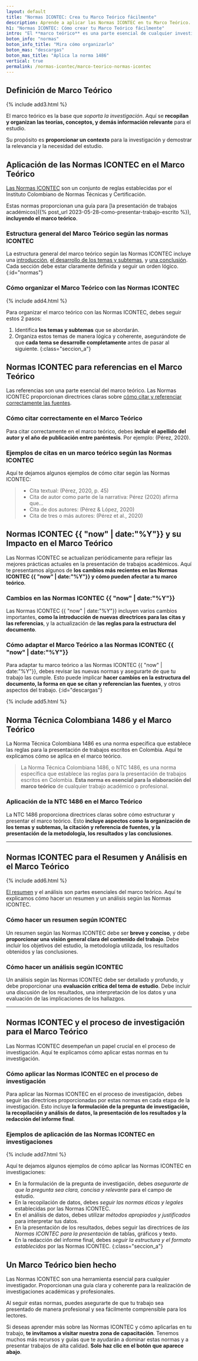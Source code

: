 ```yaml
---
layout: default
title: "Normas ICONTEC: Crea tu Marco Teórico fácilmente"
description: Aprende a aplicar las Normas ICONTEC en tu Marco Teórico. ¡Eleva tu investigación siguiendo nuestras recomendaciones! Haz clic aquí
h1: "Normas ICONTEC: Cómo crear tu Marco Teórico fácilmente"
intro: "El **marco teórico** es una parte esencial de cualquier investigación académica. Es el cimiento sobre el cual se construye todo el estudio. Pero, ¿cómo se aplica correctamente las **Normas ICONTEC** en este contexto?"
boton_info: "normas"
boton_info_title: "Mira cómo organizarlo"
boton_mas: "descargas"
boton_mas_title: "Aplica la norma 1486"
vertical: true
permalink: /normas-icontec/marco-teorico-normas-icontec
---
```

## Definición de Marco Teórico

{% include add3.html %}

El marco teórico es la base que *soporta la investigación*. Aquí se **recopilan y organizan las teorías, conceptos, y demás información relevante** para el estudio.

Su propósito es **proporcionar un contexto** para la investigación y demostrar la relevancia y la necesidad del estudio.

## Aplicación de las Normas ICONTEC en el Marco Teórico

[Las Normas ICONTEC]({{'normas-icontec'|relative_url}} "Normas Icontec") son un conjunto de reglas establecidas por el Instituto Colombiano de Normas Técnicas y Certificación.

Estas normas proporcionan una guía para [la presentación de trabajos académicos]({% post_url 2023-05-28-como-presentar-trabajo-escrito %}), **incluyendo el marco teórico**.

### Estructura general del Marco Teórico según las normas ICONTEC

La estructura general del marco teórico según las Normas ICONTEC incluye una [introducción]({{'normas-icontec/introduccion-normas-icontec'|relative_url}} "Introducción Normas Icontec"), [el desarrollo de los temas y subtemas]({{'normas-icontec/cuerpo-trabajo-normas-icontec'|relative_url}} "Cuerpo Trabajo Normas Icontec"), y [una conclusión]({{'normas-icontec/conclusiones-normas-icontec'|relative_url}} "Conclusión Normas Icontec"). Cada sección debe estar claramente definida y seguir un orden lógico.
{:id="normas"}

### Cómo organizar el Marco Teórico con las Normas ICONTEC

{% include add4.html %}

Para organizar el marco teórico con las Normas ICONTEC, debes seguir estos 2 pasos:

1. Identifica **los temas y subtemas** que se abordarán.
2. Organiza estos temas de manera lógica y coherente, asegurándote de que **cada tema se desarrolle completamente** antes de pasar al siguiente.
{:class="seccion_a"}

## Normas ICONTEC para referencias en el Marco Teórico

Las referencias son una parte esencial del marco teórico. Las Normas ICONTEC proporcionan directrices claras sobre [cómo citar y referenciar correctamente las fuentes]({{'normas-icontec/citas-referencias-normas-icontec'|relative_url}} "Referencias con Normas Icontec").

### Cómo citar correctamente en el Marco Teórico

Para citar correctamente en el marco teórico, debes **incluir el apellido del autor y el año de publicación entre paréntesis**. Por ejemplo: (Pérez, 2020).

### Ejemplos de citas en un marco teórico según las Normas ICONTEC

Aquí te dejamos algunos ejemplos de cómo citar según las Normas ICONTEC:

>- Cita textual: (Pérez, 2020, p. 45)
>- Cita de autor como parte de la narrativa: Pérez (2020) afirma que...
>- Cita de dos autores: (Pérez & López, 2020)
>- Cita de tres o más autores: (Pérez et al., 2020)

## Normas ICONTEC {{ "now" | date:"%Y"}} y su Impacto en el Marco Teórico

Las Normas ICONTEC se actualizan periódicamente para reflejar las mejores prácticas actuales en la presentación de trabajos académicos. Aquí te presentamos algunos de **los cambios más recientes en las Normas ICONTEC {{ "now" | date:"%Y"}} y cómo pueden afectar a tu marco teórico**.

### Cambios en las Normas ICONTEC {{ "now" | date:"%Y"}}

Las Normas ICONTEC {{ "now" | date:"%Y"}} incluyen varios cambios importantes, **como la introducción de nuevas directrices para las citas y las referencias**, y la actualización de **las reglas para la estructura del documento**.

### Cómo adaptar el Marco Teórico a las Normas ICONTEC {{ "now" | date:"%Y"}}

Para adaptar tu marco teórico a las Normas ICONTEC {{ "now" | date:"%Y"}}, debes revisar las nuevas normas y asegurarte de que tu trabajo las cumple. Esto puede implicar **hacer cambios en la estructura del documento, la forma en que se citan y referencian las fuentes**, y otros aspectos del trabajo.
{:id="descargas"}

{% include add5.html %}

## Norma Técnica Colombiana 1486 y el Marco Teórico

La Norma Técnica Colombiana 1486 es una norma específica que establece las reglas para la presentación de trabajos escritos en Colombia. Aquí te explicamos cómo se aplica en el marco teórico.

>La Norma Técnica Colombiana 1486, o NTC 1486, es una norma específica que establece las reglas para la presentación de trabajos escritos en Colombia. **Esta norma es esencial para la elaboración del marco teórico** de cualquier trabajo académico o profesional.

### Aplicación de la NTC 1486 en el Marco Teórico

La NTC 1486 proporciona directrices claras sobre cómo estructurar y presentar el marco teórico. Esto **incluye aspectos como la organización de los temas y subtemas, la citación y referencia de fuentes, y la presentación de la metodología, los resultados y las conclusiones**.

----

## Normas ICONTEC para el Resumen y Análisis en el Marco Teórico

{% include add6.html %}

[El resumen]({{'resumen-trabajo-escrito'|relative_url}} "El resumen") y el análisis son partes esenciales del marco teórico. Aquí te explicamos cómo hacer un resumen y un análisis según las Normas ICONTEC.

### Cómo hacer un resumen según ICONTEC

Un resumen según las Normas ICONTEC debe ser **breve y conciso**, y debe **proporcionar una visión general clara del contenido del trabajo**. Debe incluir los objetivos del estudio, la metodología utilizada, los resultados obtenidos y las conclusiones.

### Cómo hacer un análisis según ICONTEC

Un análisis según las Normas ICONTEC debe ser detallado y profundo, y debe proporcionar una **evaluación crítica del tema de estudio**. Debe incluir una discusión de los resultados, una interpretación de los datos y una evaluación de las implicaciones de los hallazgos.

----

## Normas ICONTEC y el proceso de investigación para el Marco Teórico

Las Normas ICONTEC desempeñan un papel crucial en el proceso de investigación. Aquí te explicamos cómo aplicar estas normas en tu investigación.

### Cómo aplicar las Normas ICONTEC en el proceso de investigación

Para aplicar las Normas ICONTEC en el proceso de investigación, debes seguir las directrices proporcionadas por estas normas en cada etapa de la investigación. Esto incluye **la formulación de la pregunta de investigación, la recopilación y análisis de datos, la presentación de los resultados y la redacción del informe final**.

### Ejemplos de aplicación de las Normas ICONTEC en investigaciones

{% include add7.html %}

Aquí te dejamos algunos ejemplos de cómo aplicar las Normas ICONTEC en investigaciones:

- En la formulación de la pregunta de investigación, debes *asegurarte de que la pregunta sea clara, concisa y relevante* para el campo de estudio.
- En la recopilación de datos, debes *seguir las normas éticas y legales* establecidas por las Normas ICONTEC.
- En el análisis de datos, debes utilizar *métodos apropiados y justificados* para interpretar tus datos.
- En la presentación de los resultados, debes seguir las directrices de *las Normas ICONTEC para la presentación* de tablas, gráficos y texto.
- En la redacción del informe final, debes *seguir la estructura y el formato establecidos* por las Normas ICONTEC.
{:class="seccion_a"}

## Un Marco Teórico bien hecho

Las Normas ICONTEC son una herramienta esencial para cualquier investigador. Proporcionan una guía clara y coherente para la realización de investigaciones académicas y profesionales.

Al seguir estas normas, puedes asegurarte de que tu trabajo sea presentado de manera profesional y sea fácilmente comprensible para los lectores.

Si deseas aprender más sobre las Normas ICONTEC y cómo aplicarlas en tu trabajo, **te invitamos a visitar nuestra zona de capacitación**. Tenemos muchos más recursos y guías que te ayudarán a dominar estas normas y a presentar trabajos de alta calidad. **Solo haz clic en el botón que aparece abajo**.
